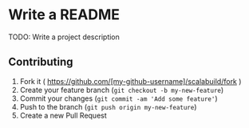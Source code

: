 # Write a README

TODO: Write a project description

## Contributing

1. Fork it ( https://github.com/[my-github-username]/scalabuild/fork )
2. Create your feature branch (`git checkout -b my-new-feature`)
3. Commit your changes (`git commit -am 'Add some feature'`)
4. Push to the branch (`git push origin my-new-feature`)
5. Create a new Pull Request
